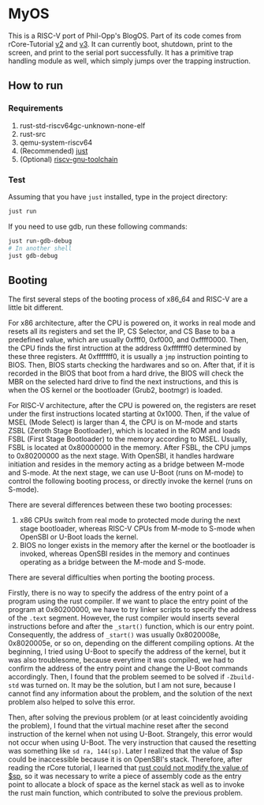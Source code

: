 # MyOS

This is a RISC-V port of Phil-Opp's BlogOS. Part of its code comes from rCore-Tutorial [v2](https://github.com/rcore-os/rCore_tutorial_doc) and [v3](https://github.com/rcore-os/rCore-Tutorial-v3). It can currently boot, shutdown, print to the screen, and print to the serial port successfully. It has a primitive trap handling module as well, which simply jumps over the trapping instruction.

## How to run

### Requirements

1. rust-std-riscv64gc-unknown-none-elf
2. rust-src
3. qemu-system-riscv64
4. (Recommended) [just](https://just.systems/)
5. (Optional) [riscv-gnu-toolchain](https://github.com/riscv-collab/riscv-gnu-toolchain)

### Test

Assuming that you have `just` installed, type in the project directory:

```sh
just run
```

If you need to use gdb, run these following commands:

```sh
just run-gdb-debug
# In another shell
just gdb-debug
```

## Booting

The first several steps of the booting process of x86_64 and RISC-V are a little bit different.

For x86 architecture, after the CPU is powered on, it works in real mode and resets all its registers and set the IP, CS Selector, and CS Base to ba a predefined value, which are usually 0xfff0, 0xf000, and 0xffff0000. Then, the CPU finds the first intruction at the address 0xfffffff0 determined by these three registers. At 0xfffffff0, it is usually a `jmp` instruction pointing to BIOS. Then, BIOS starts checking the hardwares and so on. After that, if it is recorded in the BIOS that boot from a hard drive, the BIOS will check the MBR on the selected hard drive to find the next instructions, and this is when the OS kernel or the bootloader (Grub2, bootmgr) is loaded. 

For RISC-V architecture, after the CPU is powered on, the registers are reset under the first instructions located starting at 0x1000. Then, if the value of MSEL (Mode Select) is larger than 4, the CPU is on M-mode and starts ZSBL (Zeroth Stage Bootloader), which is located in the ROM and loads FSBL (First Stage Bootloader) to the memory according to MSEL. Usually, FSBL is located at 0x80000000 in the memory. After FSBL, the CPU jumps to 0x80200000 as the next stage. With OpenSBI, it handles hardware initiation and resides in the memory acting as a bridge between M-mode and S-mode. At the next stage, we can use U-Boot (runs on M-mode) to control the following booting process, or directly invoke the kernel (runs on S-mode).

There are several differences between these two booting processes:

1. x86 CPUs switch from real mode to protected mode during the next stage bootloader, whereas RISC-V CPUs from M-mode to S-mode when OpenSBI or U-Boot loads the kernel.
2. BIOS no longer exists in the memory after the kernel or the bootloader is invoked, whereas OpenSBI resides in the memory and continues operating as a bridge between the M-mode and S-mode.

There are several difficulties when porting the booting process. 

Firstly, there is no way to specify the address of the entry point of a program using the rust compiler. If we want to place the entry point of the program at 0x80200000, we have to try linker scripts to specify the address of the `.text` segment. However, the rust compiler would inserts several instructions before and after the `_start()` function, which is our entry point. Consequently, the address of `_start()` was usually 0x8020008e, 0x8020005e, or so on, depending on the different compiling options. At the beginning, I tried using U-Boot to specify the address of the kernel, but it was also troublesome, because everytime it was compiled, we had to confirm the address of the entry point and change the U-Boot commands accordingly. Then, I found that the problem seemed to be solved if `-Zbuild-std` was turned on. It may be the solution, but I am not sure, because I cannot find any information about the problem, and the solution of the next problem also helped to solve this error.

Then, after solving the previous problem (or at least coincidently avoiding the problem), I found that the virtual machine reset after the second instruction of the kernel when not using U-Boot. Strangely, this error would not occur when using U-Boot. The very instruction that caused the resetting was something like `sd ra, 144(sp)`. Later I realized that the value of $sp could be inaccessible because it is on OpenSBI's stack. Therefore, after reading the rCore tutorial, I learned that [rust could not modify the value of $sp](https://zhuanlan.zhihu.com/p/270379116), so it was necessary to write a piece of assembly code as the entry point to allocate a block of space as the kernel stack as well as to invoke the rust main function, which contributed to solve the previous problem.

